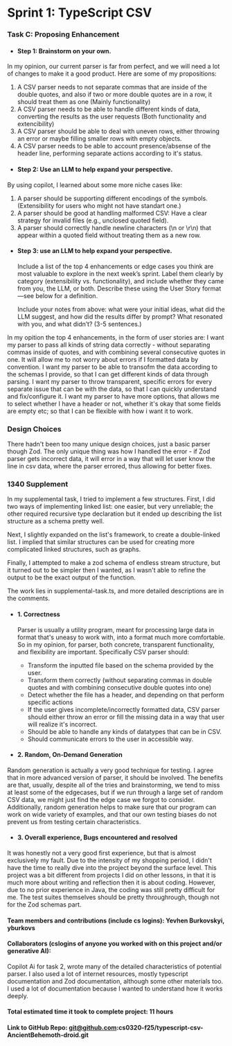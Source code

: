 # Sprint 1: TypeScript CSV

### Task C: Proposing Enhancement

- #### Step 1: Brainstorm on your own.

In my opinion, our current parser is far from perfect, and we will need a lot of changes to make it a good product. Here are some of my propositions:
 1) A CSV parser needs to not separate commas that are inside of the double quotes, and also if two or more double quotes are in a row, it should treat them as one (Mainly functionality)
 2) A CSV parser needs to be able to handle different kinds of data, converting the results as the user requests (Both functionality and extencibility)
 3) A CSV parser should be able to deal with uneven rows, either throwing an error or maybe filling smaller rows with empty objects.
 4) A CSV parser needs to be able to account presence/absense of the header line, performing separate actions according to it's status.

- #### Step 2: Use an LLM to help expand your perspective.
By using copilot, I learned about some more niche cases like:
1) A parser should be supporting different encodings of the symbols. (Extensibility for users who might not have standart one.)
2) A parser should be good at handling malformed CSV: Have a clear strategy for invalid files (e.g., unclosed quoted field). 
3) A parser should correctly handle newline characters (\n or \r\n) that appear within a quoted field without treating them as a new row.

- #### Step 3: use an LLM to help expand your perspective.

    Include a list of the top 4 enhancements or edge cases you think are most valuable to explore in the next week’s sprint. Label them clearly by category (extensibility vs. functionality), and include whether they came from you, the LLM, or both. Describe these using the User Story format—see below for a definition. 

    Include your notes from above: what were your initial ideas, what did the LLM suggest, and how did the results differ by prompt? What resonated with you, and what didn’t? (3-5 sentences.) 

In my opition the top 4 enhancements, in the form of user stories are:
I want my parser to pass all kinds of string data correctly - without separating commas inside of quotes, and with combining several consecutive quotes in one. It will allow me to not worry about errors if I formatted data by convention.
I want my parser to be able to transofm the data according to the schemas I provide, so that I can get different kinds of data through parsing.
I want my parser to throw transparent, specific errors for every separate issue that can be with the data, so that I can quickly understand and fix/configure it.
I want my parser to have more options, that allows me to select whether I have a header or not, whether it's okay that some fields are empty etc; so that I can be flexible with how i want it to work.



### Design Choices
There hadn't been too many unique design choices, just a basic parser though Zod. The only unique thing was how I handled the error - if Zod parser gets incorrect data, it will error in a way that will let user know the line in csv data, where the parser errored, thus allowing for better fixes.

### 1340 Supplement

In my supplemental task, I tried to implement a few structures. First, I did two ways of 
implementing linked list: one easier, but very unreliable; the other required recursive type declaration but it ended up describing the list structure as a schema pretty well.

Next, I slightly expanded on the list's framework, to create a double-linked list. I implied
that similar structures can be used for creating more complicated linked structures,
such as graphs.

Finally, I attempted to make a zod schema of endless stream structure, but it turned out to be 
simpler then I wanted, as I wasn't able to refine the output to be the exact output of the function.

The work lies in supplemental-task.ts, and more detailed descriptions are in the comments.

- #### 1. Correctness
    Parser is usually a utility program, meant for processing large data in format that's uneasy to work with, into a format much more comfortable. So in my opinion, for parser, both concrete, transparent functionality, and flexibility are important. Specifically CSV parser should: 
     - Transform the inputted file based on the schema provided by the user. 
     - Transform them correctly (without separating commas in double quotes and with combining consecutive double quotes into one)
     - Detect whether the file has a header, and depending on that perform specific actions
     - If the user gives incomplete/incorrectly formatted data, CSV parser should either throw an error or fill the missing data in a way that user will realize it's incorrect.
     - Should be able to handle any kinds of datatypes that can be in CSV.
     - Should communicate errors to the user in accessible way.


- #### 2. Random, On-Demand Generation

Random generation is actually a very good technique for testing. I agree that in more advanced version of parser, it should be involved. The benefits are that, usually, despite all of the tries and brainstorming, we tend to miss at least some of the edgecases, but if we run through a large set of random CSV data, we might just find the edge case we forgot to consider. Additionally, random generation helps to make sure that our program can work on wide variety of examples, and that our own testing biases do not prevent us from testing certain characteristics.


- #### 3. Overall experience, Bugs encountered and resolved

It was honestly not a very good first experience, but that is almost exclusively my fault. Due to the intensity of my shopping period, I didn't have the time to really dive into the project beyond the surface level. This project was a bit different from projects I did on other lessons, in that it is much more about writing and reflection then it is about coding. However, due to no prior experience in Java, the coding was still pretty difficult for me. The test suites themselves should be pretty throughrough, though not for the Zod schemas part.

#### Team members and contributions (include cs logins): Yevhen Burkovskyi, yburkovs

#### Collaborators (cslogins of anyone you worked with on this project and/or generative AI): 
Copilot Ai for task 2, wrote many of the detailed characteristics of potential parser. I also used a lot of internet resources, mostly typescript documentation and Zod documentation, although some other materials too. I used a lot of documentation because I wanted to understand how it works deeply.
#### Total estimated time it took to complete project: 11 hours
#### Link to GitHub Repo: git@github.com:cs0320-f25/typescript-csv-AncientBehemoth-droid.git
